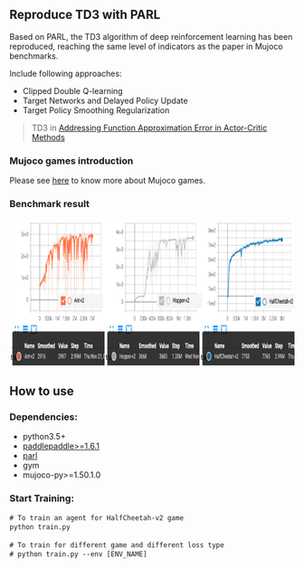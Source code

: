 ## Reproduce TD3 with PARL
Based on PARL, the TD3 algorithm of deep reinforcement learning has been reproduced, reaching the same level of indicators as the paper in Mujoco benchmarks.

Include following approaches:
+ Clipped Double Q-learning
+ Target Networks and Delayed Policy Update
+ Target Policy Smoothing Regularization

> TD3 in
[Addressing Function Approximation Error in Actor-Critic Methods](https://arxiv.org/abs/1802.09477)

### Mujoco games introduction
Please see [here](https://github.com/openai/mujoco-py) to know more about Mujoco games.

### Benchmark result

<img src=".benchmark/merge.png" width = "1500" height ="260" alt="Performance" />

## How to use
### Dependencies:
+ python3.5+
+ [paddlepaddle>=1.6.1](https://github.com/PaddlePaddle/Paddle)
+ [parl](https://github.com/PaddlePaddle/PARL)
+ gym
+ mujoco-py>=1.50.1.0

### Start Training:
```
# To train an agent for HalfCheetah-v2 game
python train.py

# To train for different game and different loss type
# python train.py --env [ENV_NAME]
